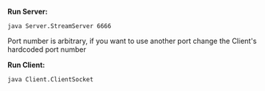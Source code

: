 **Run Server:**

```java Server.StreamServer 6666```

Port number is arbitrary, if you want to use another port change the Client's hardcoded port number

**Run Client:**

```java Client.ClientSocket```
